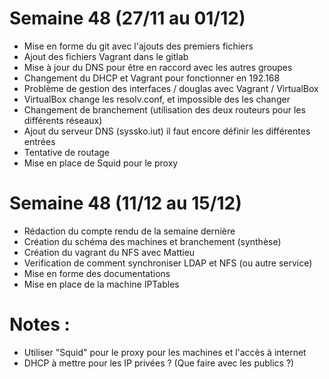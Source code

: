 # Semaine 48 (27/11 au 01/12)
 - Mise en forme du git avec l'ajouts des premiers fichiers
 - Ajout des fichiers Vagrant dans le gitlab
 - Mise à jour du DNS pour être en raccord avec les autres groupes
 - Changement du DHCP et Vagrant pour fonctionner en 192.168
 - Problème de gestion des interfaces / douglas avec Vagrant / VirtualBox
 - VirtualBox change les resolv.conf, et impossible des les changer
 - Changement de branchement (utilisation des deux routeurs pour les différents réseaux)
 - Ajout du serveur DNS (syssko.iut) il faut encore définir les différentes entrées
 - Tentative de routage
 - Mise en place de Squid pour le proxy

# Semaine 48 (11/12 au 15/12)
 - Rédaction du compte rendu de la semaine dernière
 - Création du schéma des machines et branchement (synthèse)
 - Création du vagrant du NFS avec Mattieu
 - Verification de comment synchroniser LDAP et NFS (ou autre service)
 - Mise en forme des documentations
 - Mise en place de la machine IPTables

# Notes :
 - Utiliser "Squid" pour le proxy pour les machines et l'accès à internet
 - DHCP à mettre pour les IP privées ? (Que faire avec les publics ?)
